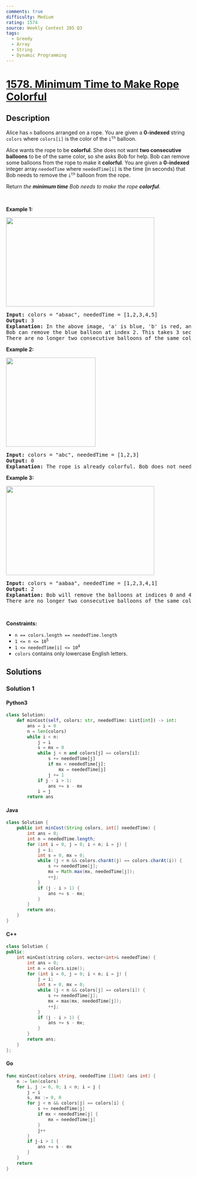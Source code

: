 ```yaml
---
comments: true
difficulty: Medium
rating: 1574
source: Weekly Contest 205 Q3
tags:
  - Greedy
  - Array
  - String
  - Dynamic Programming
---
```


<!-- problem:start -->

# [1578. Minimum Time to Make Rope Colorful](https://leetcode.com/problems/minimum-time-to-make-rope-colorful)

## Description

<!-- description:start -->

<p>Alice has <code>n</code> balloons arranged on a rope. You are given a <strong>0-indexed</strong> string <code>colors</code> where <code>colors[i]</code> is the color of the <code>i<sup>th</sup></code> balloon.</p>

<p>Alice wants the rope to be <strong>colorful</strong>. She does not want <strong>two consecutive balloons</strong> to be of the same color, so she asks Bob for help. Bob can remove some balloons from the rope to make it <strong>colorful</strong>. You are given a <strong>0-indexed</strong> integer array <code>neededTime</code> where <code>neededTime[i]</code> is the time (in seconds) that Bob needs to remove the <code>i<sup>th</sup></code> balloon from the rope.</p>

<p>Return <em>the <strong>minimum time</strong> Bob needs to make the rope <strong>colorful</strong></em>.</p>

<p>&nbsp;</p>
<p><strong class="example">Example 1:</strong></p>
<img alt="" src="https://fastly.jsdelivr.net/gh/doocs/leetcode@main/solution/1500-1599/1578.Minimum%20Time%20to%20Make%20Rope%20Colorful/images/ballon1.jpg" style="width: 404px; height: 243px;" />
<pre>
<strong>Input:</strong> colors = &quot;abaac&quot;, neededTime = [1,2,3,4,5]
<strong>Output:</strong> 3
<strong>Explanation:</strong> In the above image, &#39;a&#39; is blue, &#39;b&#39; is red, and &#39;c&#39; is green.
Bob can remove the blue balloon at index 2. This takes 3 seconds.
There are no longer two consecutive balloons of the same color. Total time = 3.</pre>

<p><strong class="example">Example 2:</strong></p>
<img alt="" src="https://fastly.jsdelivr.net/gh/doocs/leetcode@main/solution/1500-1599/1578.Minimum%20Time%20to%20Make%20Rope%20Colorful/images/balloon2.jpg" style="width: 244px; height: 243px;" />
<pre>
<strong>Input:</strong> colors = &quot;abc&quot;, neededTime = [1,2,3]
<strong>Output:</strong> 0
<strong>Explanation:</strong> The rope is already colorful. Bob does not need to remove any balloons from the rope.
</pre>

<p><strong class="example">Example 3:</strong></p>
<img alt="" src="https://fastly.jsdelivr.net/gh/doocs/leetcode@main/solution/1500-1599/1578.Minimum%20Time%20to%20Make%20Rope%20Colorful/images/balloon3.jpg" style="width: 404px; height: 243px;" />
<pre>
<strong>Input:</strong> colors = &quot;aabaa&quot;, neededTime = [1,2,3,4,1]
<strong>Output:</strong> 2
<strong>Explanation:</strong> Bob will remove the balloons at indices 0 and 4. Each balloons takes 1 second to remove.
There are no longer two consecutive balloons of the same color. Total time = 1 + 1 = 2.
</pre>

<p>&nbsp;</p>
<p><strong>Constraints:</strong></p>

<ul>
	<li><code>n == colors.length == neededTime.length</code></li>
	<li><code>1 &lt;= n &lt;= 10<sup>5</sup></code></li>
	<li><code>1 &lt;= neededTime[i] &lt;= 10<sup>4</sup></code></li>
	<li><code>colors</code> contains only lowercase English letters.</li>
</ul>

<!-- description:end -->

## Solutions

<!-- solution:start -->

### Solution 1

<!-- tabs:start -->

#### Python3

```python
class Solution:
    def minCost(self, colors: str, neededTime: List[int]) -> int:
        ans = i = 0
        n = len(colors)
        while i < n:
            j = i
            s = mx = 0
            while j < n and colors[j] == colors[i]:
                s += neededTime[j]
                if mx < neededTime[j]:
                    mx = neededTime[j]
                j += 1
            if j - i > 1:
                ans += s - mx
            i = j
        return ans
```

#### Java

```java
class Solution {
    public int minCost(String colors, int[] neededTime) {
        int ans = 0;
        int n = neededTime.length;
        for (int i = 0, j = 0; i < n; i = j) {
            j = i;
            int s = 0, mx = 0;
            while (j < n && colors.charAt(j) == colors.charAt(i)) {
                s += neededTime[j];
                mx = Math.max(mx, neededTime[j]);
                ++j;
            }
            if (j - i > 1) {
                ans += s - mx;
            }
        }
        return ans;
    }
}
```

#### C++

```cpp
class Solution {
public:
    int minCost(string colors, vector<int>& neededTime) {
        int ans = 0;
        int n = colors.size();
        for (int i = 0, j = 0; i < n; i = j) {
            j = i;
            int s = 0, mx = 0;
            while (j < n && colors[j] == colors[i]) {
                s += neededTime[j];
                mx = max(mx, neededTime[j]);
                ++j;
            }
            if (j - i > 1) {
                ans += s - mx;
            }
        }
        return ans;
    }
};
```

#### Go

```go
func minCost(colors string, neededTime []int) (ans int) {
	n := len(colors)
	for i, j := 0, 0; i < n; i = j {
		j = i
		s, mx := 0, 0
		for j < n && colors[j] == colors[i] {
			s += neededTime[j]
			if mx < neededTime[j] {
				mx = neededTime[j]
			}
			j++
		}
		if j-i > 1 {
			ans += s - mx
		}
	}
	return
}
```

<!-- tabs:end -->

<!-- solution:end -->

<!-- problem:end -->
